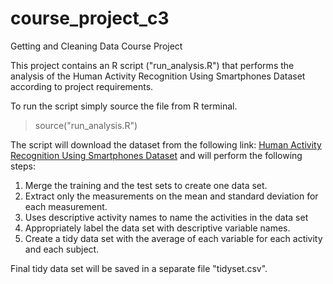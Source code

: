 # course_project_c3
Getting and Cleaning Data Course Project

This project contains an R script ("run_analysis.R") that performs the analysis of the
Human Activity Recognition Using Smartphones Dataset according to project requirements.

To run the script simply source the file from R terminal.

> source("run_analysis.R")

The script will download the dataset from the following link:
[Human Activity Recognition Using Smartphones Dataset](https://d396qusza40orc.cloudfront.net/getdata%2Fprojectfiles%2FUCI%20HAR%20Dataset.zip)
and will perform the following steps:

1. Merge the training and the test sets to create one data set.
2. Extract only the measurements on the mean and standard deviation for each measurement.
3. Uses descriptive activity names to name the activities in the data set
4. Appropriately label the data set with descriptive variable names.
5. Create a tidy data set with the average of each variable for each activity and each subject.

Final tidy data set will be saved in a separate file "tidyset.csv".

